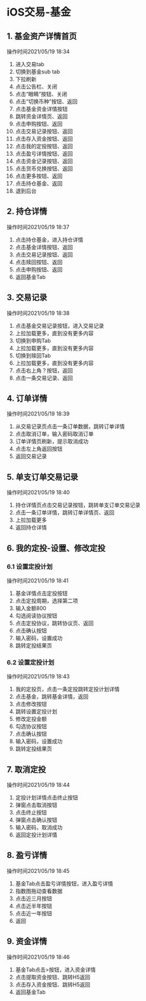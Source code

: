# iOS交易-基金

## 1. 基金资产详情首页
操作时间2021/05/19 18:34
1. 进入交易tab
2. 切换到基金sub tab
3. 下拉刷新
4. 点击公告栏、关闭
5. 点击“眼睛”按钮、关闭
6. 点击“切换币种”按钮、返回
7. 点击基金资金详情按钮
8. 跳转资金详情页、返回
9. 点击申购按钮、返回
10. 点击交易记录按钮、返回
11. 点击存入资金按钮、返回
12. 点击我的定投按钮、返回
13. 点击盈亏详情按钮、返回
14. 点击资金记录按钮、返回
15. 点击货币兑换按钮、返回
16. 点击更多按钮、返回
17. 点击持仓基金、返回
18. 退到后台



## 2. 持仓详情
操作时间2021/05/19 18:37
1. 点击持仓基金，进入持仓详情
2. 点击基金详情按钮、返回
3. 点击交易记录按钮、返回
4. 点击赎回按钮、返回
5. 点击申购按钮、返回
6. 返回基金Tab




## 3. 交易记录
操作时间2021/05/19 18:38
1. 点击基金交易记录按钮，进入交易记录
2. 上拉加载更多，直到没有更多内容
3. 切换到申购Tab
4. 上拉加载更多，直到没有更多内容
5. 切换到赎回Tab
6. 上拉加载更多，直到没有更多内容
7. 点击右上角？按钮，返回
8. 点击一条交易记录、返回



## 4. 订单详情
操作时间2021/05/19 18:39
1. 从交易记录页点击一条订单数据，跳转订单详情
2. 点击取消订单，输入密码取消订单
3. 订单详情页刷新，提示取消成功
4. 点击左上角返回按钮
5. 返回交易记录



## 5. 单支订单交易记录
操作时间2021/05/19 18:40
1. 持仓详情页点击交易记录按钮，跳转单支订单交易记录
2. 点击一条订单详情，跳转订单详情页、返回
3. 上拉加载更多
4. 返回持仓详情



## 6. 我的定投-设置、修改定投

### 6.1 设置定投计划
操作时间2021/05/19 18:41
1. 基金详情点击定投按钮
2. 点击定投周期，选择第二项
3. 输入金额800
4. 勾选阅读协议按钮
5. 点击定投协议，跳转协议页、返回
6. 点击确认按钮
7. 输入密码，设置成功
8. 跳转定投结果页
### 6.2 设置定投计划
操作时间2021/05/19 18:43
1. 我的定投页，点击一条定投跳转定投计划详情
2. 点击基金，跳转基金详情，返回
3. 点击修改按钮
4. 跳转设置定投计划
5. 修改定投金额
6. 勾选协议按钮
7. 点击确认按钮
8. 输入密码，设置成功
9. 跳转定投结果页

## 7. 取消定投
操作时间2021/05/19 18:44
1. 定投计划详情点击终止按钮
2. 弹窗点击取消按钮
3. 点击终止按钮
4. 弹窗点击确认按钮
5. 输入密码，取消成功
6. 返回定投计划详情


## 8. 盈亏详情
操作时间2021/05/19 18:45
1. 基金Tab点击盈亏详情按钮，进入盈亏详情
2. 指数图拖动查看数据
3. 点击近三月按钮
4. 点击近半年按钮
5. 点击近一年按钮
6. 返回


## 9. 资金详情
操作时间2021/05/19 18:46
1. 基金Tab点击>按钮，进入资金详情
2. 点击提取资金按钮、跳转H5返回
3. 点击存入资金按钮、跳转H5返回
4. 返回基金Tab